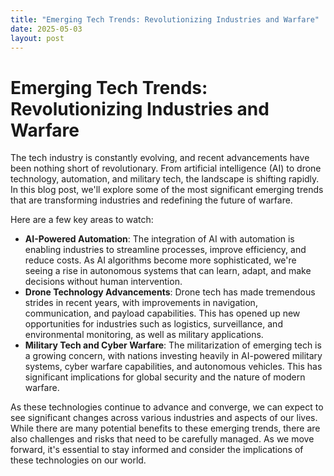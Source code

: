 ```yaml
---
title: "Emerging Tech Trends: Revolutionizing Industries and Warfare"
date: 2025-05-03
layout: post
---
```


# Emerging Tech Trends: Revolutionizing Industries and Warfare
The tech industry is constantly evolving, and recent advancements have been nothing short of revolutionary. From artificial intelligence (AI) to drone technology, automation, and military tech, the landscape is shifting rapidly. In this blog post, we'll explore some of the most significant emerging trends that are transforming industries and redefining the future of warfare.

Here are a few key areas to watch:
* **AI-Powered Automation**: The integration of AI with automation is enabling industries to streamline processes, improve efficiency, and reduce costs. As AI algorithms become more sophisticated, we're seeing a rise in autonomous systems that can learn, adapt, and make decisions without human intervention.
* **Drone Technology Advancements**: Drone tech has made tremendous strides in recent years, with improvements in navigation, communication, and payload capabilities. This has opened up new opportunities for industries such as logistics, surveillance, and environmental monitoring, as well as military applications.
* **Military Tech and Cyber Warfare**: The militarization of emerging tech is a growing concern, with nations investing heavily in AI-powered military systems, cyber warfare capabilities, and autonomous vehicles. This has significant implications for global security and the nature of modern warfare.

As these technologies continue to advance and converge, we can expect to see significant changes across various industries and aspects of our lives. While there are many potential benefits to these emerging trends, there are also challenges and risks that need to be carefully managed. As we move forward, it's essential to stay informed and consider the implications of these technologies on our world.